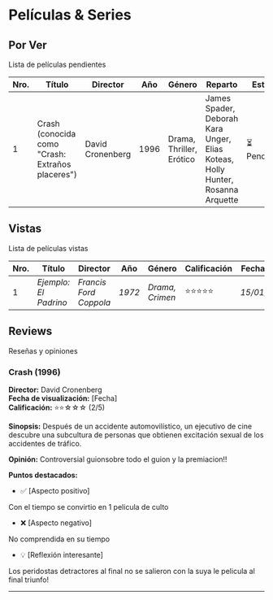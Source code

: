 # Películas & Series

## Por Ver
Lista de películas pendientes

| Nro. | Título | Director | Año | Género | Reparto | Estado |
|------|--------|----------|-----|--------|---------|--------|
| 1 | Crash (conocida como "Crash: Extraños placeres") | David Cronenberg | 1996 | Drama, Thriller, Erótico | James Spader, Deborah Kara Unger, Elias Koteas, Holly Hunter, Rosanna Arquette | ⏳ Pendiente |

## Vistas
Lista de películas vistas

| Nro. | Título | Director | Año | Género | Calificación | Fecha Vista |
|------|--------|----------|-----|--------|--------------|-------------|
| 1 | *Ejemplo: El Padrino* | *Francis Ford Coppola* | *1972* | *Drama, Crimen* | ⭐⭐⭐⭐⭐ | *15/01/2024* |

## Reviews
Reseñas y opiniones

### Crash (1996)
**Director:** David Cronenberg  
**Fecha de visualización:** [Fecha]  
**Calificación:** ⭐⭐☆☆☆ (2/5)

**Sinopsis:**
Después de un accidente automovilístico, un ejecutivo de cine descubre una subcultura de personas que obtienen excitación sexual de los accidentes de tráfico.

**Opinión:**
Controversial guionsobre todo el guion y la premiacion!!

**Puntos destacados:**

- ✅ [Aspecto positivo]

Con el tiempo se convirtio en 1 pelicula de culto

- ❌ [Aspecto negativo]

No comprendida en su tiempo

- 💡 [Reflexión interesante]

Los peridostas detractores al final no se salieron con la suya le pelicula al final triunfo!

---
